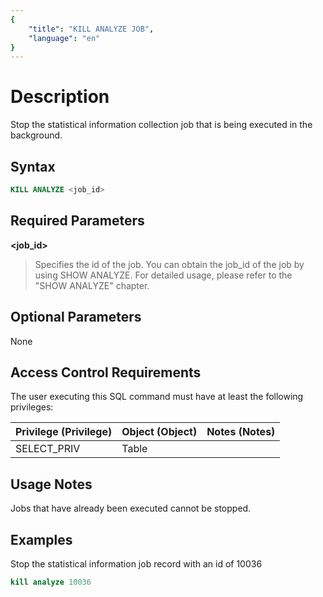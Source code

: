 ```yaml
---
{
    "title": "KILL ANALYZE JOB",
    "language": "en"
}
---
```


<!--
Licensed to the Apache Software Foundation (ASF) under one
or more contributor license agreements.  See the NOTICE file
distributed with this work for additional information
regarding copyright ownership.  The ASF licenses this file
to you under the Apache License, Version 2.0 (the
"License"); you may not use this file except in compliance
with the License.  You may obtain a copy of the License at

  http://www.apache.org/licenses/LICENSE-2.0

Unless required by applicable law or agreed to in writing,
software distributed under the License is distributed on an
"AS IS" BASIS, WITHOUT WARRANTIES OR CONDITIONS OF ANY
KIND, either express or implied.  See the License for the
specific language governing permissions and limitations
under the License.
-->



# Description

Stop the statistical information collection job that is being executed in the background.

## Syntax

```sql
KILL ANALYZE <job_id>
```
## Required Parameters

**<job_id>**

> Specifies the id of the job. You can obtain the job_id of the job by using SHOW ANALYZE. For detailed usage, please refer to the "SHOW ANALYZE" chapter.

## Optional Parameters

None

## Access Control Requirements

The user executing this SQL command must have at least the following privileges:

| Privilege (Privilege) | Object (Object) | Notes (Notes) |
| --------------------- | --------------- | ------------- |
| SELECT_PRIV           | Table           |               |

## Usage Notes

Jobs that have already been executed cannot be stopped.

## Examples

Stop the statistical information job record with an id of 10036

```sql
kill analyze 10036
```